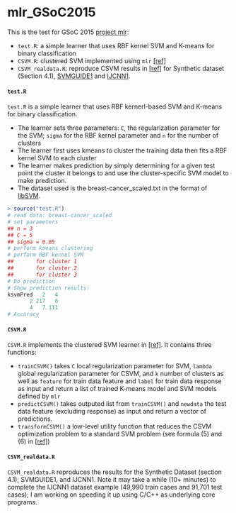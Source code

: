 # mlr_GSoC2015
This is the test for GSoC 2015 [project mlr](https://github.com/berndbischl/mlr/wiki/GSOC-2015:-Implement-several-ensemble-SVMs-in-mlr):
* `test.R`: a simple learner that uses RBF kernel SVM and K-means for binary classification
* `CSVM.R`: clustered SVM implemented using `mlr` [[ref]](http://jmlr.org/proceedings/papers/v31/gu13b.html)
* `CSVM_realdata.R`: reproduce CSVM results in [[ref]](http://jmlr.org/proceedings/papers/v31/gu13b.html) for Synthetic dataset (Section 4.1), [SVMGUIDE1](http://www.csie.ntu.edu.tw/~cjlin/libsvmtools/datasets/binary.html#svmguide1) and [IJCNN1](http://www.csie.ntu.edu.tw/~cjlin/libsvmtools/datasets/binary.html#ijcnn1).

#### `test.R`
`test.R` is a simple learner that uses RBF kernerl-based SVM and K-means for binary classification.
* The learner sets three parameters: `C`, the regularization parameter for the SVM; `sigma` for the RBF kernel parameter and `n` for the number of clusters
* The learner first uses kmeans to cluster the training data then fits a RBF kernel SVM to each cluster
* The learner makes prediction by simply determining for a given test point the cluster it belongs to and use the cluster-specific SVM model to make prediction.
* The dataset used is the breast-cancer_scaled.txt in the format of [libSVM](http://www.csie.ntu.edu.tw/~cjlin/libsvmtools/datasets/binary.html).

```R
> source("test.R")
# read data: breast-cancer_scaled
# set parameters
## n = 3
## C = 5
## sigma = 0.05
# perform kmeans clustering
# perform RBF kernel SVM
##       for cluster 1
##       for cluster 2
##       for cluster 3
# Do prediction
# Show prediction results:
ksvmPred   2   4
       2 217   6
       4   7 111
# Accuracy

```

#### `CSVM.R`
`CSVM.R` implements the clustered SVM learner in [[ref]](http://jmlr.org/proceedings/papers/v31/gu13b.html). It contains three functions:
* `trainCSVM()` takes `C` local regularization parameter for SVM, `lambda` global regularization parameter for CSVM, and `k` number of clusters as well as `feature` for train data feature and `label` for train data response as input and return a list of trained K-means model and SVM models defined by `mlr`
* `predictCSVM()` takes outputed list from `trainCSVM()` and `newdata` the test data feature (excluding response) as input and return a vector of predictions.
* `transformCSVM()` a low-level utility function that reduces the CSVM optimization problem to a standard SVM problem (see formula (5) and (6) in [[ref]](http://jmlr.org/proceedings/papers/v31/gu13b.html))

#### `CSVM_realdata.R`
`CSVM_realdata.R` reproduces the results for the Synthetic Dataset (section 4.1), SVMGUIDE1, and IJCNN1. Note it may take a while (10+ minutes) to complete the IJCNN1 dataset example (49,990 train cases and 91,701 test cases); I am working on speeding it up using C/C++ as underlying core programs.

